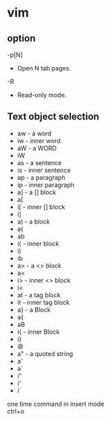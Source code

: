 # vim

## option

-p[N] 
- Open N tab pages. 

-R
- Read-only mode.



## Text object selection
* aw  - a word
* iw  - inner word
* aW - a WORD
* iW
* as - a sentence
* is - inner sentence
* ap - a paragraph
* ip - inner paragraph
* a] - a [] block
* a[
* i[ - inner [] block
* i]
* a) - a block
* a(
* ab
* i( - inner block
* i)
* ib
* a> - a <> block 
* a<
* i> - inner <> block 
* i<
* at - a tag block
* it - inner tag block
* a} - a Block
* a{
* aB
* i{ - inner Block
* i}
* iB
* a" - a quoted string
* a'
* a`
* i"
* i'
* i`

one time command in insert mode  
ctrl+o
